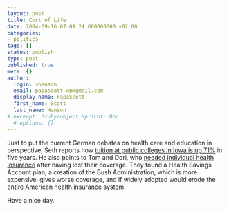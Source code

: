 ```yaml
---
layout: post
title: Cost of Life
date: 2004-09-16 07:09:24.000000000 +02:00
categories:
- politics
tags: []
status: publish
type: post
published: true
meta: {}
author:
  login: shanson
  email: papascott-wp@gmail.com
  display_name: PapaScott
  first_name: Scott
  last_name: Hanson
# excerpt: !ruby/object:Hpricot::Doc
  # options: {}
---
```

<p>Just to put the current German debates on health care and education in perspective, Seth reports how <a href="http://www.sethb.com/weblog/archive/2004/09/iowa_college_pr.html" title="Seth-Tech: Iowa college prices draw F rating">tuition at public colleges in Iowa is up 71%</a> in five years. He also points to Tom and Dori, who <a href="http://www.backupbrain.com/2004_09_12_archive.html#a004155">needed  individual health insurance</a> after having lost their coverage. They found a Health Savings Account plan, a creation of the Bush Administration, which is more expensive, gives worse coverage, and if widely adopted would erode the entire American health insurance system.</p>
<p>Have a nice day.</p>

